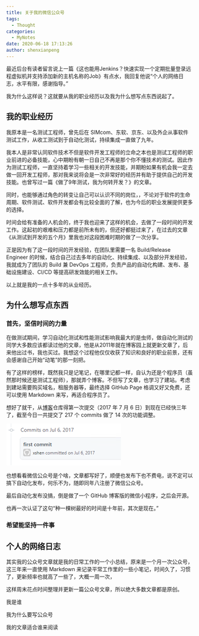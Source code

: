```yaml
---
title: 关于我的微信公众号
tags:
  - Thought
categories:
  - MyNotes
date: 2020-06-18 17:13:26
author: shenxianpeng
---
```


最近后台有读者留言说上一篇《这也能用Jenkins？快速实现一个定期批量登录远程虚拟机并支持添加新的主机名称的Job》有点水，我回复他说“个人的网络日志，水平有限，感谢指导。”

我为什么这样说？这就要从我的职业经历以及我为什么想写点东西说起了。

## 我的职业经历

我原本是一名测试工程师，曾先后在 SIMcom、东软、京东、以及外企从事软件测试工作，从收工测试到于自动化测试，持续集成一直做了九年。

我本人是非常认同软件技术不但是软件开发工程师的立命之本也是测试工程师的职业前进的必备技能，心中期盼有朝一日自己不再是那个你不懂技术的测试。因此作为测试工程师，一直坚持着学习一些相关的开发技能，并期盼如果有机会我一定去做一回开发工程师，那对我来说将会是一次非常好的经历并有助于提供自己的开发技能。也曾写过一篇《做了9年测试，我为何转开发？》的文章。

同时，也能够通过角色的转变让自己可以认识不同的岗位，，不论对于软件的生命周期、软件测试、软件开发都会有比较全面的了解，也为今后的职业发展提供更多的选择。

时间会给有准备的人机会的，终于我也迎来了这样的机会，去做了一段时间的开发工作。这起初的艰难和压力都是前所未有的，但还好都挺过来了，在过去的文章《从测试到开发的五个月》里我也对这段困难时期的做了一次分享。

正是因为有了这一段时间的开发经验，在团队里需要一名 Build/Release Engineer 的时候，结合自己过去多年的自动化、持续集成、以及部分开发经验，我就成为了团队的 Build 兼 DevOps 工程师，负责产品的自动化构建、发布、基础设施建设、CI/CD 等提高研发效能的相关工作。

以上就是我的一点十多年的从业经历。

## 为什么想写点东西

### 首先，坚信时间的力量

在做测试期间，学习自动化测试和性能测试影响我最大的是虫师，做自动化测试的同学大多数应该都读过他的文章，他是从2011年就在博客园上就更新文章了，后来他出过书，我也买过。我想这个过程他仅仅收获了知识和良好的职业前景，还有会感谢自己开始“动笔”的那一刻把。

有了这样的榜样，既然我只是记笔记，在哪里记都一样，自认为还是个程序员（虽然那时候还是测试工程师），那就弄个博客。不但写了文章，也学习了建站。考虑到建站需要购买域名，租服务器等，最终选择 GitHub Page 格调又好又免费，还可以使用 Markdown 来写，再适合程序员了。

想好了就干，从[博客](https://shenxianpeng.github.io)仓库得第一次提交（2017 年 7 月 6 日）到现在已经快三年了，截至今日一共提交了 217 个 commits 做了 14 次的功能调整。

![](about-my-wechat-official-account/blog-first-commit.png)

也想看看微信公众号是个啥，文章都写好了，顺便也发布下也不费电，说不定可以搞下自动化发布，何乐不为，随即同年八注册了微信公众号。

最后自动化发布没搞，倒是做了一个 GitHub 博客版的微信小程序，之后会开源。

也再一次认证了这句“种一棵树最好的时间是十年前，其次是现在。” 

### 希望能坚持一件事








## 个人的网络日志

其实我的公众号文章就是我的日常工作的一个小总结，原来是一个月一次公众号，这三年来一直使用 Markdown 来记录平常工作里的一些小笔记，时间久了，习惯了，更新频率也就高了一些了，大概一周一次，

这样周末花点时间整理并更新一篇公众号文章，所以绝大多数文章都是原创。

我是谁

我为什么要写公众号

我的文章适合谁来阅读



